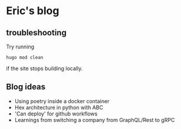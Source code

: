 # Eric's blog

## troubleshooting

Try running
```shell
hugo mod clean
```
if the site stops building locally. 

## Blog ideas
- Using poetry inside a docker container
- Hex architecture in python with ABC
- 'Can deploy' for github workflows
- Learnings from switching a company from GraphQL/Rest to gRPC

